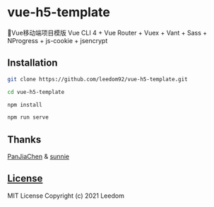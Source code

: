 # vue-h5-template
🍰Vue移动端项目模版 Vue CLI 4 + Vue Router + Vuex + Vant + Sass + NProgress + js-cookie + jsencrypt

## Installation

```bash
git clone https://github.com/leedom92/vue-h5-template.git

cd vue-h5-template

npm install

npm run serve
```

## Thanks
[PanJiaChen](https://github.com/PanJiaChen/vue-element-admin) & [sunnie](https://github.com/sunniejs/vue-h5-template) 

## [License](https://github.com/leedom92/vue-h5-template/blob/master/LICENSE)

MIT License Copyright (c) 2021 Leedom
